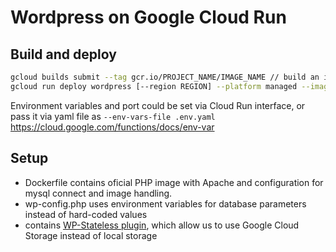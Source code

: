 # Wordpress on Google Cloud Run

## Build and deploy
```bash
gcloud builds submit --tag gcr.io/PROJECT_NAME/IMAGE_NAME // build an image
gcloud run deploy wordpress [--region REGION] --platform managed --image gcr.io/PROJECT_NAME/IMAGE_NAME --set-env-vars DB_NAME=wordpress,DB_USER=root,DB_PASSWORD=mysecretpassword,DB_HOST=database_host --port 80 // deploy to Cloud run
```

Environment variables and port could be set via Cloud Run interface, or pass it via yaml file as `--env-vars-file .env.yaml` https://cloud.google.com/functions/docs/env-var

## Setup
- Dockerfile contains oficial PHP image with Apache and configuration for mysql connect and image handling.
- wp-config.php uses environment variables for database parameters instead of hard-coded values
- contains [WP-Stateless plugin](https://wordpress.org/plugins/wp-stateless/), which allow us to use Google Cloud Storage instead of local storage

